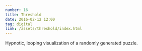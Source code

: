 ```yaml
---
number: 16
title: Threshold
date: 2016-02-12 12:00
tag: digital
link: /assets/threshold/index.html
---
```


Hypnotic, looping visualization of a randomly generated puzzle.
